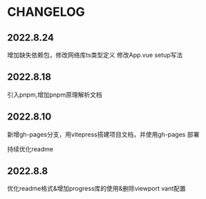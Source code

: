 # CHANGELOG
## 2022.8.24

增加缺失依赖包，修改网络库ts类型定义
修改App.vue setup写法

## 2022.8.18

引入pnpm,增加pnpm原理解析文档

## 2022.8.10

新增gh-pages分支，用vitepress搭建项目文档，并使用gh-pages 部署

持续优化readme

## 2022.8.8 

优化readme格式&增加progress库的使用&删除viewport vant配置